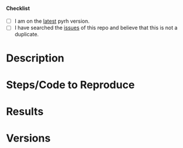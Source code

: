 <!--
Thank you for taking the time to find and submit an issue. Before you submit this; let's
run through a few quick checks. Please make sure to check off the following boxes.
-->

<!-- Note: Checked checkbox should look like this: [x] -->
#### Checklist
- [ ] I am on the [latest](https://github.com/robinhood-unofficial/Robinhood/releases/latest) pyrh version.
- [ ] I have searched the [issues](https://github.com/robinhood-unofficial/Robinhood/issues) of this repo and believe that this is not a duplicate.

# Description
<!--
Example: pyrh fails to return a result when calling function_X
-->

# Steps/Code to Reproduce
<!--
Please add a code snippet required to reproduce the issue if possible.
Example:
```python
print("Hello World!")
```
If the code is too long, feel free to put it in a public gist and link it in the issue:
https://gist.github.com
-->

# Results
<!--
Please add the results that you would expect and what you got.
-->

# Versions
<!--
Please run the following snippet in your environment and paste the results here.

```python
import platform; print(platform.platform())
import sys; print("Python", sys.version)
import pyrh; print("pyrh", pyrh.__version__)
```
-->

<!--Thank you for contributing!-->
